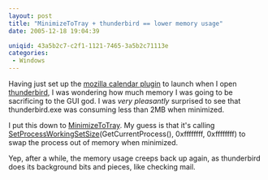 ```yaml
---
layout: post
title: "MinimizeToTray + thunderbird == lower memory usage"
date: 2005-12-18 19:04:39

uniqid: 43a5b2c7-c2f1-1121-7465-3a5b2c71113e
categories: 
 - Windows
---
```

<p>Having just set up the <a href="http://www.mozilla.org/projects/calendar/">mozilla calendar plugin</a> to launch when I open <a href="http://www.mozilla.com/thunderbird/">thunderbird</a>, I was wondering how much memory I was going to be sacrificing to the GUI god.  I was <i>very pleasantly</i> surprised to see that thunderbird.exe was consuming less than 2MB when minimized.   </p>
<p>I put this down to <a href="http://minimizetotray.mozdev.org/">MinimizeToTray</a>.  My guess is that it's calling <a href="http://msdn.microsoft.com/library/default.asp?url=/library/en-us/dllproc/base/setprocessworkingsetsize.asp">SetProcessWorkingSetSize</a>(GetCurrentProcess(), 0xffffffff, 0xffffffff) to swap the process out of memory when minimized.   </p>
<p>Yep, after a while, the memory usage creeps back up again, as thunderbird does its background bits and pieces, like checking mail.  </p>
